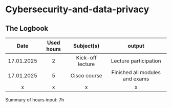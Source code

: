 # Cybersecurity-and-data-privacy
## The Logbook
| Date  | Used hours | Subject(s) |  output |
| :-: | :-: | :-: | :-: |
| 17.01.2025 | 2 | Kick-off lecture | Lecture participation |
| 17.01.2025 | 5 | Cisco course | Finished all modules and exams |
| x | x | x | x |

Summary of hours input: 7h
